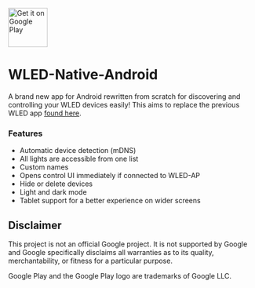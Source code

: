 <a href='https://play.google.com/store/apps/details?id=ca.cgagnier.wlednativeandroid&utm_source=github&pcampaignid=pcampaignidMKT-Other-global-all-co-prtnr-py-PartBadge-Mar2515-1'><img alt='Get it on Google Play' src='https://play.google.com/intl/en_us/badges/static/images/badges/en_badge_web_generic.png' height='80'/></a>

# WLED-Native-Android
A brand new app for Android rewritten from scratch for discovering and controlling your WLED devices easily!
This aims to replace the previous WLED app [found here](https://github.com/Aircoookie/WLED-App).

### Features
- Automatic device detection (mDNS)
- All lights are accessible from one list
- Custom names
- Opens control UI immediately if connected to WLED-AP
- Hide or delete devices
- Light and dark mode
- Tablet support for a better experience on wider screens

## Disclaimer

This project is not an official Google project. It is not supported by
Google and Google specifically disclaims all warranties as to its quality,
merchantability, or fitness for a particular purpose.

Google Play and the Google Play logo are trademarks of Google LLC.
